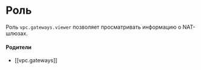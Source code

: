 # Роль

Роль `vpc.gateways.viewer` позволяет просматривать информацию о NAT-шлюзах.


#### Родители

- [[vpc.gateways]]
